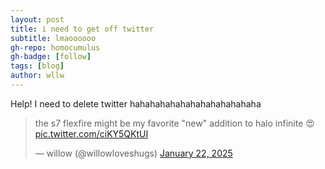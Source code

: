 ```yaml
---
layout: post
title: i need to get off twitter
subtitle: lmaoooooo
gh-repo: homocumulus
gh-badge: [follow]
tags: [blog]
author: wllw
---
```

Help! I need to delete twitter hahahahahahahahahahahahaha

<blockquote class="twitter-tweet" data-media-max-width="560"><p lang="en" dir="ltr">the s7 flexfire might be my favorite &quot;new&quot; addition to halo infinite 😍 <a href="https://t.co/ciKY5QKtUI">pic.twitter.com/ciKY5QKtUI</a></p>&mdash; willow (@willowloveshugs) <a href="https://twitter.com/willowloveshugs/status/1881985477588439365?ref_src=twsrc%5Etfw">January 22, 2025</a></blockquote> <script async src="https://platform.twitter.com/widgets.js" charset="utf-8"></script>